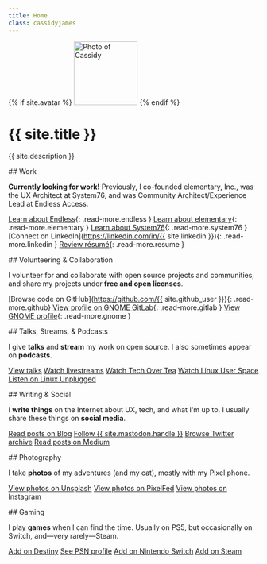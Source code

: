 ```yaml
---
title: Home
class: cassidyjames
---
```


{% if site.avatar %}
  <img class="avatar" src="{{ site.avatar | prepend: site.baseurl }}" alt="Photo of Cassidy" width="128" height="128" />
{% endif %}

# {{ site.title }}

{{ site.description }}

<div class="cards" markdown="1">
<section class="work" markdown="1">
## Work

**Currently looking for work!** Previously, I co-founded elementary, Inc., was the UX Architect at System76, and was Community Architect/Experience Lead at Endless Access.

[<i class="fa fa-fw manual"></i>Learn about Endless](https://endlessaccess.org){: .read-more.endless }
[<i class="fa fa-fw manual"></i>Learn about elementary](https://elementary.io){: .read-more.elementary }
[<i class="fa fa-fw manual"></i>Learn about System76](https://system76.com){: .read-more.system76 }
[<i class="fab fa-fw fa-linkedin"></i>Connect on LinkedIn](https://linkedin.com/in/{{ site.linkedin }}){: .read-more.linkedin }
[<i class="far fa-fw fa-file-alt"></i>Review résumé](/resume){: .read-more.resume }
</section>

<section class="code" markdown="1">
## Volunteering & Collaboration

I volunteer for and collaborate with open source projects and communities, and share my projects under **free and open licenses**.

[<i class="fab fa-fw fa-github"></i>Browse code on GitHub](https://github.com/{{ site.github_user }}){: .read-more.github}
[<i class="fab fa-fw fa-gitlab"></i>View profile on GNOME GitLab](https://gitlab.gnome.org/cassidyjames){: .read-more.gitlab }
[<i class="fa fa-fw fa-info-circle"></i>View GNOME profile](https://wiki.gnome.org/CassidyBlaede){: .read-more.gnome }
</section>

<section class="talks" markdown="1">
## Talks, Streams, & Podcasts

I give **talks** and **stream** my work on open source. I also sometimes appear on **podcasts**.

<a href="/talks" class="read-more talks"><i class="fa fa-fw fa-chalkboard-teacher"></i>View talks</a>
<a href="https://www.youtube.com/@CassidyJames/streams" class="read-more"><i class="fa-fw fa-solid fa-video"></i>Watch livestreams</a>
<a href="https://www.youtube.com/watch?v=iI1y8srvUMc" class="read-more"><i class="fa-fw fa-brands fa-youtube"></i>Watch Tech Over Tea</a>
<a href="https://www.youtube.com/watch?v=YRCndaruy_g" class="read-more"><i class="fa-fw fa-brands fa-youtube"></i>Watch Linux User Space</a>
<a href="https://linuxunplugged.com/guests/cassidyjames" class="read-more lup"><i class="fa-fw fa-solid fa-podcast"></i>Listen on Linux Unplugged</a>
</section>

<section class="writing" markdown="1">
## Writing & Social

I **write things** on the Internet about UX, tech, and what I'm up to. I usually share these things on **social media**.

<a href="/blog" class="read-more blog"><i class="fa fa-fw fa-rss"></i>Read posts on Blog</a>
<a rel="me" href="{{ site.mastodon.url }}" class="read-more mastodon"><i class="fab fa-fw fa-mastodon"></i>Follow {{ site.mastodon.handle }}</a>
<a rel="me" href="{{ site.twitter }}" class="read-more twitter"><i class="fab fa-fw fa-twitter"></i>Browse Twitter archive</a>
<a href="https://medium.com/{{ site.medium }}" class="read-more medium"><i class="fab fa-fw fa-medium"></i>Read posts on Medium</a>
</section>

<section class="photography" markdown="1">
## Photography

I take **photos** of my adventures (and my cat), mostly with my Pixel phone.

<a href="https://unsplash.com/{{ site.unsplash }}" class="read-more unsplash"><i class="fas fa-fw fa-camera"></i>View photos on Unsplash</a>
<a rel="me" href="{{ site.pixelfed }}" class="read-more pixelfed"><i class="fas fa-fw fa-camera-retro"></i>View photos on PixelFed</a>
<a href="https://instagram.com/{{ site.instagram }}" class="read-more instagram"><i class="fab fa-fw fa-instagram"></i>View photos on Instagram</a>
</section>

<section class="gaming" markdown="1">
## Gaming

I play **games** when I can find the time. Usually on PS5, but occasionally on Switch, and—very rarely—Steam.

<a href="/destiny" class="read-more destiny"><i class="fa fa-fw manual"></i>Add on Destiny</a>
<a href="http://psnprofiles.com/blaede22" class="read-more psn"><i class="fa fa-fw fa-trophy"></i>See PSN profile</a>
<a href="/switch" class="read-more switch"><i class="fa-fw fa-solid fa-gamepad"></i>Add on Nintendo Switch</a>
<a href="http://steamcommunity.com/id/{{ site.steam }}/" class="read-more steam"><i class="fab fa-fw fa-steam-square"></i>Add on Steam</a>
</section>
</div>
